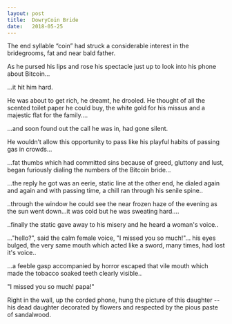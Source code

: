 ```yaml
---
layout: post
title:  DowryCoin Bride
date:   2018-05-25
---
```


The end syllable “coin” had struck a considerable interest in the bridegrooms, fat and near bald father.

As he pursed his lips and rose his spectacle just up to look into his phone about Bitcoin...

...it hit him hard.

He was about to get rich, he dreamt, he drooled. He thought of all the scented toilet paper he could buy, the white gold for his missus and a majestic flat for the family....

...and soon found out the call he was in, had gone silent.

He wouldn’t allow this opportunity to pass like his playful habits of passing gas in crowds...

...fat thumbs which had committed sins because of greed, gluttony and lust, began furiously dialing the numbers of the Bitcoin bride...

...the reply he got was an eerie, static line at the other end, he dialed again and again and with passing time, a chill ran through his senile spine..

..through the window he could see the near frozen haze of the evening as the sun went down...it was cold but he was sweating hard....

..finally the static gave away to his misery and he heard a woman's voice..

..."hello?", said the calm female voice, "I missed you so much!"... his eyes bulged, the very same mouth which acted like a sword, many times, had lost it's voice..

...a feeble gasp accompanied by horror escaped that vile mouth which made the tobacco soaked teeth clearly visible..

"I missed you so much! papa!"

Right in the wall, up the corded phone, hung the picture of this daughter -- his dead daughter decorated by flowers and respected by the pious paste of sandalwood.

